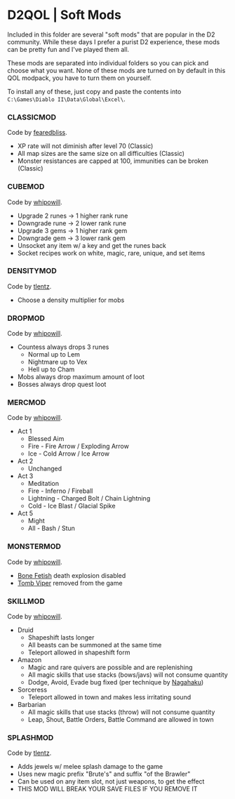 # D2QOL | Soft Mods

Included in this folder are several "soft mods" that are popular in the D2 community.  While these days I prefer a purist D2 experience, these mods can be pretty fun and I've played them all.

These mods are separated into individual folders so you can pick and choose what you want.  None of these mods are turned on by default in this QOL modpack, you have to turn them on yourself.

To install any of these, just copy and paste the contents into ``C:\Games\Diablo II\Data\Global\Excel\``.

### CLASSICMOD

Code by [fearedbliss](https://github.com/Grogger/Diablo-II--Vanilla-Frosting).

- XP rate will not diminish after level 70 (Classic)
- All map sizes are the same size on all difficulties (Classic)
- Monster resistances are capped at 100, immunities can be broken (Classic)

### CUBEMOD

Code by [whipowill](https://github.com/whipowill).

- Upgrade 2 runes -> 1 higher rank rune
- Downgrade rune -> 2 lower rank rune
- Upgrade 3 gems -> 1 higher rank gem
- Downgrade gem -> 3 lower rank gem
- Unsocket any item w/ a key and get the runes back
- Socket recipes work on white, magic, rare, unique, and set items

### DENSITYMOD

Code by [tlentz](https://github.com/tlentz/d2modmaker).

- Choose a density multiplier for mobs

### DROPMOD

Code by [whipowill](https://github.com/whipowill).

- Countess always drops 3 runes
	- Normal up to Lem
	- Nightmare up to Vex
	- Hell up to Cham
- Mobs always drop maximum amount of loot
- Bosses always drop quest loot

### MERCMOD

Code by [whipowill](https://github.com/whipowill).

- Act 1
	- Blessed Aim
	- Fire - Fire Arrow / Exploding Arrow
	- Ice - Cold Arrow / Ice Arrow
- Act 2
	- Unchanged
- Act 3
	- Meditation
	- Fire - Inferno / Fireball
	- Lightning - Charged Bolt / Chain Lightning
	- Cold - Ice Blast / Glacial Spike
- Act 5
	- Might
	- All - Bash / Stun

### MONSTERMOD

Code by [whipowill](https://github.com/whipowill).

- [Bone Fetish](http://classic.battle.net/diablo2exp/monsters/act3-bonefetish.shtml) death explosion disabled
- [Tomb Viper](https://www.reddit.com/r/diablo2/comments/r7m6qm/tomb_vipers_a_history/) removed from the game

### SKILLMOD

Code by [whipowill](https://github.com/whipowill).

- Druid
	- Shapeshift lasts longer
	- All beasts can be summoned at the same time
	- Teleport allowed in shapeshift form
- Amazon
	- Magic and rare quivers are possible and are replenishing
	- All magic skills that use stacks (bows/javs) will not consume quantity
	- Dodge, Avoid, Evade bug fixed (per technique by [Nagahaku](https://d2mods.info/forum/viewtopic.php?p=500423&sid=923afb1f8828e76713d3c8a1f9f78ff1#p500423))
- Sorceress
	- Teleport allowed in town and makes less irritating sound
- Barbarian
	- All magic skills that use stacks (throw) will not consume quantity
	- Leap, Shout, Battle Orders, Battle Command are allowed in town

### SPLASHMOD

Code by [tlentz](https://github.com/tlentz/d2modmaker).

- Adds jewels w/ melee splash damage to the game
- Uses new magic prefix "Brute's" and suffix "of the Brawler"
- Can be used on any item slot, not just weapons, to get the effect
- THIS MOD WILL BREAK YOUR SAVE FILES IF YOU REMOVE IT